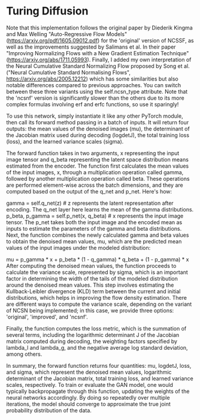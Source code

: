 # Turing Diffusion

Note that this implementation follows the original paper by Diederik Kingma and Max Welling "Auto-Regressive Flow Models" (https://arxiv.org/pdf/1605.09012.pdf) for the 'original' version of NCSSF, as well as the improvements suggested by Salimans et al. In their paper "Improving Normalizing Flows with a New Gradient Estimation Technique" (https://arxiv.org/abs/1711.05993). Finally, I added my own interpretation of the Neural Cumulative Standard Normalizing Flow proposed by Song et al. ("Neural Cumulative Standard Normalising Flows", https://arxiv.org/abs/2005.12212) which has some similarities but also notable differences compared to previous approaches. You can switch between these three variants using the self.ncsn_type attribute. Note that the 'ncsnf' version is significantly slower than the others due to its more complex formulas involving erf and erfc functions, so use it sparingly!

To use this network, simply instantiate it like any other PyTorch module, then call its forward method passing in a batch of inputs. It will return four outputs: the mean values of the denoised images (mu), the determinant of the Jacobian matrix used during decoding (logdetJ), the total training loss (loss), and the learned variance scales (sigma).

The forward function takes in two arguments, x representing the input image tensor and q_beta representing the latent space distribution means estimated from the encoder. The function first calculates the mean values of the input images, x, through a multiplication operation called gamma, followed by another multiplication operation called beta. These operations are performed element-wise across the batch dimensions, and they are computed based on the output of the q_net and p_net. Here's how:

gamma = self.q_net(z) # z represents the latent representation after encoding. The q_net layer here learns the mean of the gamma distributions.
p_beta, p_gamma = self.p_net(x, q_beta) # x represents the input image tensor. The p_net takes both the input image and the encoded mean as inputs to estimate the parameters of the gamma and beta distributions.
Next, the function combines the newly calculated gamma and beta values to obtain the denoised mean values, mu, which are the predicted mean values of the input images under the modeled distribution:

mu = p_gamma * x + p_beta * (1 - q_gamma) * q_beta + (1 - p_gamma) * x
After computing the denoised mean values, the function proceeds to calculate the variance scale, represented by sigma, which is an important factor in determining the width of the tails of the modeled distribution around the denoised mean values. This step involves estimating the Kullback-Leibler divergence (KLD) term between the current and initial distributions, which helps in improving the flow density estimation. There are different ways to compute the variance scale, depending on the variant of NCSN being implemented; in this case, we provide three options: 'original', 'improved', and 'ncsnf'.

Finally, the function computes the loss metric, which is the summation of several terms, including the logarithmic determinant J of the Jacobian matrix computed during decoding, the weighting factors specified by lambda_l and lambda_g, and the negative average log standard deviation, among others.

In summary, the forward function returns four quantities: mu, logdetJ, loss, and sigma, which represent the denoised mean values, logarithmic determinant of the Jacobian matrix, total training loss, and learned variance scales, respectively. To train or evaluate the GAN model, one would typically backpropagate through this function, updating the weights of the neural networks accordingly. By doing so repeatedly over multiple iterations, the model should converge to approximate the true joint probability distribution of the data.
